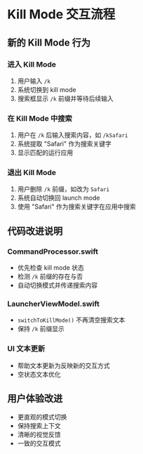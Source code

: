 # Kill Mode 交互流程

## 新的 Kill Mode 行为

### 进入 Kill Mode
1. 用户输入 `/k`
2. 系统切换到 kill mode
3. 搜索框显示 `/k` 前缀并等待后续输入

### 在 Kill Mode 中搜索
1. 用户在 `/k` 后输入搜索内容，如 `/kSafari`
2. 系统提取 "Safari" 作为搜索关键字
3. 显示匹配的运行应用

### 退出 Kill Mode
1. 用户删除 `/k` 前缀，如改为 `Safari`
2. 系统自动切换回 launch mode
3. 使用 "Safari" 作为搜索关键字在应用中搜索

## 代码改进说明

### CommandProcessor.swift
- 优先检查 kill mode 状态
- 检测 `/k` 前缀的存在与否
- 自动切换模式并传递搜索内容

### LauncherViewModel.swift  
- `switchToKillMode()` 不再清空搜索文本
- 保持 `/k` 前缀显示

### UI 文本更新
- 帮助文本更新为反映新的交互方式
- 空状态文本优化

## 用户体验改进
- 更直观的模式切换
- 保持搜索上下文
- 清晰的视觉反馈
- 一致的交互模式
